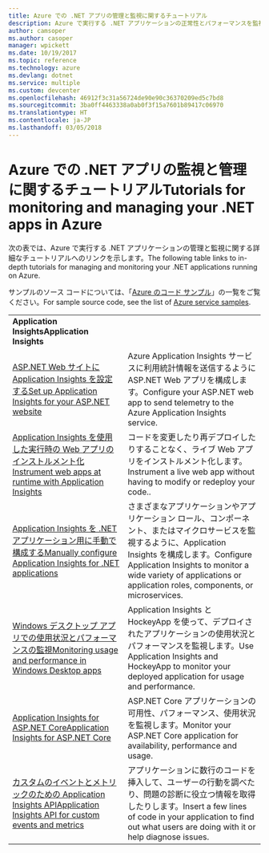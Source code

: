 ```yaml
---
title: Azure での .NET アプリの管理と監視に関するチュートリアル
description: Azure で実行する .NET アプリケーションの正常性とパフォーマンスを監視し、利用統計情報をインストルメント化してユーザーがアプリを使う方法に関する情報を保存します。
author: camsoper
ms.author: casoper
manager: wpickett
ms.date: 10/19/2017
ms.topic: reference
ms.technology: azure
ms.devlang: dotnet
ms.service: multiple
ms.custom: devcenter
ms.openlocfilehash: 46912f3c31a56724de90e90c36370209ed5c7bd8
ms.sourcegitcommit: 3ba0ff4463338a0ab0f3f15a7601b89417c06970
ms.translationtype: HT
ms.contentlocale: ja-JP
ms.lasthandoff: 03/05/2018
---
```

# <a name="tutorials-for-monitoring-and-managing-your-net-apps-in-azure"></a><span data-ttu-id="93bf4-103">Azure での .NET アプリの監視と管理に関するチュートリアル</span><span class="sxs-lookup"><span data-stu-id="93bf4-103">Tutorials for monitoring and managing your .NET apps in Azure</span></span>

<span data-ttu-id="93bf4-104">次の表では、Azure で実行する .NET アプリケーションの管理と監視に関する詳細なチュートリアルへのリンクを示します。</span><span class="sxs-lookup"><span data-stu-id="93bf4-104">The following table links to in-depth tutorials for managing and monitoring your .NET applications running on Azure.</span></span> 

<span data-ttu-id="93bf4-105">サンプルのソース コードについては、「[Azure のコード サンプル](https://azure.microsoft.com/resources/samples/?platform=dotnet)」の一覧をご覧ください。</span><span class="sxs-lookup"><span data-stu-id="93bf4-105">For sample source code, see the list of [Azure service samples](https://azure.microsoft.com/resources/samples/?platform=dotnet).</span></span>

| | |
|---|---|
| <span data-ttu-id="93bf4-106">**Application Insights**</span><span class="sxs-lookup"><span data-stu-id="93bf4-106">**Application Insights**</span></span> ||
| <span data-ttu-id="93bf4-107">[ASP.NET Web サイトに Application Insights を設定する][1]</span><span class="sxs-lookup"><span data-stu-id="93bf4-107">[Set up Application Insights for your ASP.NET website][1]</span></span> | <span data-ttu-id="93bf4-108">Azure Application Insights サービスに利用統計情報を送信するように ASP.NET Web アプリを構成します。</span><span class="sxs-lookup"><span data-stu-id="93bf4-108">Configure your ASP.NET web app to send telemetry to the Azure Application Insights service.</span></span> | 
| <span data-ttu-id="93bf4-109">[Application Insights を使用した実行時の Web アプリのインストルメント化][2]</span><span class="sxs-lookup"><span data-stu-id="93bf4-109">[Instrument web apps at runtime with Application Insights][2]</span></span> | <span data-ttu-id="93bf4-110">コードを変更したり再デプロイしたりすることなく、ライブ Web アプリをインストルメント化します。</span><span class="sxs-lookup"><span data-stu-id="93bf4-110">Instrument a live web app without having to modify or redeploy your code..</span></span> | 
| <span data-ttu-id="93bf4-111">[Application Insights を .NET アプリケーション用に手動で構成する][3]</span><span class="sxs-lookup"><span data-stu-id="93bf4-111">[Manually configure Application Insights for .NET applications][3]</span></span> | <span data-ttu-id="93bf4-112">さまざまなアプリケーションやアプリケーション ロール、コンポーネント、またはマイクロサービスを監視するように、Application Insights を構成します。</span><span class="sxs-lookup"><span data-stu-id="93bf4-112">Configure Application Insights to monitor a wide variety of applications or application roles, components, or microservices.</span></span> | 
| <span data-ttu-id="93bf4-113">[Windows デスクトップ アプリでの使用状況とパフォーマンスの監視][4]</span><span class="sxs-lookup"><span data-stu-id="93bf4-113">[Monitoring usage and performance in Windows Desktop apps][4]</span></span> | <span data-ttu-id="93bf4-114">Application Insights と HockeyApp を使って、デプロイされたアプリケーションの使用状況とパフォーマンスを監視します。</span><span class="sxs-lookup"><span data-stu-id="93bf4-114">Use Application Insights and HockeyApp to monitor your deployed application for usage and performance.</span></span> | 
| <span data-ttu-id="93bf4-115">[Application Insights for ASP.NET Core][5]</span><span class="sxs-lookup"><span data-stu-id="93bf4-115">[Application Insights for ASP.NET Core][5]</span></span> | <span data-ttu-id="93bf4-116">ASP.NET Core アプリケーションの可用性、パフォーマンス、使用状況を監視します。</span><span class="sxs-lookup"><span data-stu-id="93bf4-116">Monitor your ASP.NET Core application for availability, performance and usage.</span></span> | 
| <span data-ttu-id="93bf4-117">[カスタムのイベントとメトリックのための Application Insights API][6]</span><span class="sxs-lookup"><span data-stu-id="93bf4-117">[Application Insights API for custom events and metrics][6]</span></span> | <span data-ttu-id="93bf4-118">アプリケーションに数行のコードを挿入して、ユーザーの行動を調べたり、問題の診断に役立つ情報を取得したりします。</span><span class="sxs-lookup"><span data-stu-id="93bf4-118">Insert a few lines of code in your application to find out what users are doing with it or help diagnose issues.</span></span> | 


[1]: /azure/application-insights/app-insights-asp-net
[2]: /azure/application-insights/app-insights-monitor-performance-live-website-now
[3]: /azure/application-insights/app-insights-windows-services
[4]: /azure/application-insights/app-insights-windows-desktop
[5]: /azure/application-insights/app-insights-asp-net-core
[6]: /azure/application-insights/app-insights-api-custom-events-metrics
